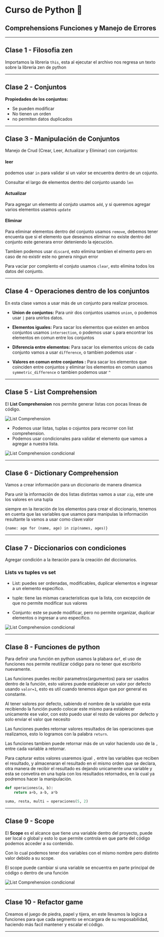 # Curso de Python 🐍 
## Comprehensions Funciones y Manejo de Errores

---

## Clase 1 - Filosofia zen

Importamos la libreria `this`, esta al ejecutar el archivo nos regresa un texto sobre la libreria zen de python

---

## Clase 2 - Conjuntos

**Propiedades de los conjuntos:**
- Se pueden modificar
- No tienen un orden
- no permiten datos duplicados

---

## Clase 3 - Manipulación de Conjuntos

Manejo de Crud (Crear, Leer, Actualizar y Eliminar) con conjuntos:

#### leer

podemos usar `in` para validar si un valor se encuentra dentro de un cojunto.

Consultar el largo de elementos dentro del conjunto usando `len`

#### Actualizar
Para agregar un elemento al conjuto usamos `add`, y si queremos agregar varios elementos usamos `update`

#### Eliminar

Para eliminar elementos dentro del conjunto usamos `remove`, debemos tener encuenta que si el elemento que deseamos eliminar no existe dentro del conjunto este generara error deteniendo la ejecución.

Tambien podemos usar `discard`, esto elimina tambien el elmento pero en caso de no existir este no genera ningun error 

Para vaciar por complento el conjuto usamos `clear`, esto elimina todos los datos del conjunto.

---

## Clase 4 - Operaciones dentro de los conjuntos

En esta clase vamos a usar más de un conjunto para realizar procesos.

- **Union de conjuntos:** Para unir dos conjuntos usamos `union`, o podemos usar `|` para unirlos datos.

- **Elementos iguales:** Para sacar los elementos que existen en ambos conjuntos usamos `intersection`, o podemos usar `&` para encontrar los elementos en comun entre los conjuntos

- **Diferencia entre elementos:** Para sacar los elementos unicos de cada conjunto vamos a usar `difference`, o tambien podemos usar `-`

- **Valores en comun entre conjuntos :** Para sacar los elementos que coinciden entre conjuntos y eliminar los elementos en comun usamos `symmetric_difference` o tambien podemos usar `^`

---

## Clase 5 - List Comprehension

El **List Comprehension** nos permite generar listas con pocas líneas de código.

![List Comprehension](/pantallazos/list_comprehension.png)

- Podemos usar listas, tuplas o cojuntos para recorrer con list comprehension.
- Podemos usar condicionales para validar el elemento que vamos a agregar a nuestra lista.

![List Comprehension condicional](/pantallazos/list_comprehension_condicional.png)

---

## Clase 6 - Dictionary Comprehension

Vamos a crear información para un diccionario de manera dinamica

Para unir la información de dos listas distintas vamos a usar `zip`, este une los valores en una tupla

siempre en la iteración de los elementos para crear el diccionario, tenemos en cuenta que las variables que usamos para manipulas la información resultante la vamos a usar como clave:valor

`{name: age for (name, age) in zip(names, ages)}`

---

## Clase 7 - Diccionarios con condiciones 

Agregar condición a la iteración para la creación del diccionarios.

### Lists vs tuples vs set

- List: puedes ser ordenadas, modificables, duplicar elementos e ingresar a un elemento especifico.

- tuple: tiene las mismas caracteristicas que la lista, con excepción de que no permite modificar sus valores

- Conjunto: este se puede modificar, pero no permite organizar, duplicar elementos o ingresar a uno especifico.

![List Comprehension condicional](/pantallazos/clase-7.png)

---

## Clase 8 - Funciones de python

Para definir una función en python usamos la plabara `def`, el uso de funciones nos permite reutilizar código para no tener que escribirlo nuevamente.

Las funciones puedes recibir parametros(argumentos) para ser usados dentro de la función, esto valores puede establecer un valor por defecto usando `valor=1`, esto es util cuando tenemos algun que por general es constante.

Al tener valores por defecto, sabiendo el nombre de la variable que esta recibiendo la función puedo colocar este mismo para establecer unicamente ese valor, con esto puedo usar el resto de valores por defecto y solo enviar el valor que necesito

Las funciones puedes retornar valores resultados de las operaciones que realizamos, esto lo logramos con la palabra `return`.

Las funciones tambien puede retornar más de un valor haciendo uso de la `,` entre cada variable a retornar.

Para capturar estos valores usaremos igual `,` entre las variables que reciben el resultado, y almacenaran el resultado en el mismo orden que se declara, otra manera de recibir el resultado es dejando unicamente una variable y esta se convetira en una tupla con los resultados retornados, en la cual ya podremos hacer la manipulación.

```Python
def operaciones(a, b):
    return a+b, a-b, a*b

suma, resta, multi = operaciones(5, 2)

```

---

## Clase 9 - Scope

El **Scope** es el alcance que tiene una variable dentro del proyecto, puede ser local o global y esto lo que permite controla en que parte del código podemos acceder a su contenido.

Con lo cual podemos tener dos variables con el mismo nombre pero distinto valor debido a su scope.

El scope puede cambiar si una variable se encuentra en parte principal de código o dentro de una función

![List Comprehension condicional](/pantallazos/clase-9.png)

---

## Clase 10 - Refactor game

Creamos el juego de piedra, papel y tijera, en este llevamos la logica a funciones para que cada segmento se encargara de su resposabilidad, haciendo más facil mantener y escalar el código.

---

